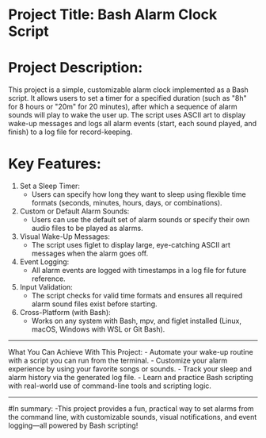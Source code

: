 # Project Title: Bash Alarm Clock Script
# Project Description:
This project is a simple, customizable alarm clock implemented as a Bash script. It allows users to set a timer for a specified duration (such as "8h" for 8 hours or "20m" for 20 minutes), after which a sequence of alarm sounds will play to wake the user up. The script uses ASCII art to display wake-up messages and logs all alarm events (start, each sound played, and finish) to a log file for record-keeping.
# Key Features:
1. Set a Sleep Timer:
    - Users can specify how long they want to sleep using flexible time formats (seconds, minutes, hours, days, or combinations).
2. Custom or Default Alarm Sounds:
    - Users can use the default set of alarm sounds or specify their own audio files to be played as alarms.
3. Visual Wake-Up Messages:
    - The script uses figlet to display large, eye-catching ASCII art messages when the alarm goes off.
4. Event Logging:
    - All alarm events are logged with timestamps in a log file for future reference.
5. Input Validation:
    - The script checks for valid time formats and ensures all required alarm sound files exist before starting.
6. Cross-Platform (with Bash):
    - Works on any system with Bash, mpv, and figlet installed (Linux, macOS, Windows with WSL or Git Bash).
<hr>
What You Can Achieve With This Project:
  - Automate your wake-up routine with a script you can run from the terminal.
  - Customize your alarm experience by using your favorite songs or sounds.
  - Track your sleep and alarm history via the generated log file.
  - Learn and practice Bash scripting with real-world use of command-line tools and scripting logic.
<hr>
#In summary:
  -This project provides a fun, practical way to set alarms from the command line, with customizable sounds, visual notifications, and event logging—all powered by Bash scripting!
